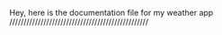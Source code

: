 Hey, here is the documentation file for my weather app
/////////////////////////////////////////////////